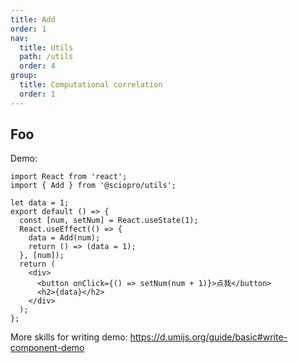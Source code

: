 ```yaml
---
title: Add
order: 1
nav:
  title: Utils
  path: /utils
  order: 4
group:
  title: Computational correlation
  order: 1
---
```


## Foo

Demo:

```tsx
import React from 'react';
import { Add } from '@sciopro/utils';

let data = 1;
export default () => {
  const [num, setNum] = React.useState(1);
  React.useEffect(() => {
    data = Add(num);
    return () => (data = 1);
  }, [num]);
  return (
    <div>
      <button onClick={() => setNum(num + 1)}>点我</button>
      <h2>{data}</h2>
    </div>
  );
};
```

More skills for writing demo: https://d.umijs.org/guide/basic#write-component-demo
